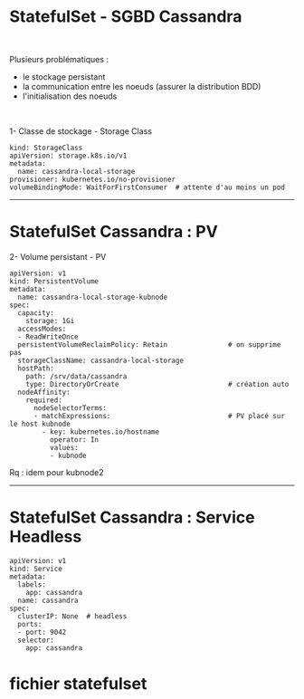 # StatefulSet - SGBD Cassandra


<br>

Plusieurs problématiques :
* le stockage persistant
* la communication entre les noeuds (assurer la distribution BDD)
* l'initialisation des noeuds


<br>

1- Classe de stockage - Storage Class

```
kind: StorageClass
apiVersion: storage.k8s.io/v1
metadata:
  name: cassandra-local-storage
provisioner: kubernetes.io/no-provisioner
volumeBindingMode: WaitForFirstConsumer  # attente d'au moins un pod
```


-------------------------------------------------------------------------

# StatefulSet Cassandra : PV

2- Volume persistant - PV

```
apiVersion: v1
kind: PersistentVolume
metadata:
  name: cassandra-local-storage-kubnode
spec:
  capacity:
    storage: 1Gi
  accessModes:
  - ReadWriteOnce
  persistentVolumeReclaimPolicy: Retain               # on supprime pas
  storageClassName: cassandra-local-storage
  hostPath:
    path: /srv/data/cassandra
    type: DirectoryOrCreate                           # création auto
  nodeAffinity:
    required:
      nodeSelectorTerms:
      - matchExpressions:	                          # PV placé sur le host kubnode
        - key: kubernetes.io/hostname
          operator: In
          values:
          - kubnode
```

Rq : idem pour kubnode2


-----------------------------------------------------------------------

# StatefulSet Cassandra : Service Headless


```
apiVersion: v1
kind: Service
metadata:
  labels:
    app: cassandra
  name: cassandra
spec:
  clusterIP: None  # headless
  ports:
  - port: 9042
  selector:
    app: cassandra
```

# fichier statefulset
